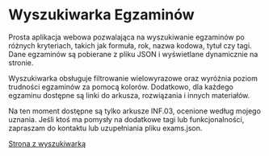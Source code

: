 # Wyszukiwarka Egzaminów

Prosta aplikacja webowa pozwalająca na wyszukiwanie egzaminów po różnych kryteriach, takich jak formuła, rok, nazwa kodowa, tytuł czy tagi. Dane egzaminów są pobierane z pliku JSON i wyświetlane dynamicznie na stronie.

Wyszukiwarka obsługuje filtrowanie wielowyrazowe oraz wyróżnia poziom trudności egzaminów za pomocą kolorów. Dodatkowo, dla każdego egzaminu dostępne są linki do arkusza, rozwiązania i innych materiałów.

Na ten moment dostępne są tylko arkusze INF.03, ocenione według mojego uznania. Jeśli ktoś ma pomysły na dodatkowe tagi lub funkcjonalności, zapraszam do kontaktu lub uzupełniania pliku exams.json.

[Strona z wyszukiwarką](https://chr1skyy.github.io/EgzaminZawodowyINF03-Wyszukiwarka/)
